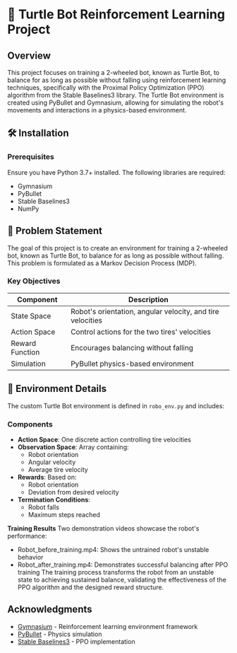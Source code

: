 # 🤖 Turtle Bot Reinforcement Learning Project

## Overview
This project focuses on training a 2-wheeled bot, known as Turtle Bot, to balance for as long as possible without falling using reinforcement learning techniques, specifically with the Proximal Policy Optimization (PPO) algorithm from the Stable Baselines3 library. The Turtle Bot environment is created using PyBullet and Gymnasium, allowing for simulating the robot's movements and interactions in a physics-based environment.

## 🛠️ Installation

### Prerequisites
Ensure you have Python 3.7+ installed. The following libraries are required:

- Gymnasium
- PyBullet
- Stable Baselines3
- NumPy


## 🎯 Problem Statement
The goal of this project is to create an environment for training a 2-wheeled bot, known as Turtle Bot, to balance for as long as possible without falling. This problem is formulated as a Markov Decision Process (MDP).

### Key Objectives

| Component | Description |
|-----------|-------------|
| State Space | Robot's orientation, angular velocity, and tire velocities |
| Action Space | Control actions for the two tires' velocities |
| Reward Function | Encourages balancing without falling |
| Simulation | PyBullet physics-based environment |

## 🔧 Environment Details
The custom Turtle Bot environment is defined in `robo_env.py` and includes:

### Components
- **Action Space**: One discrete action controlling tire velocities
- **Observation Space**: Array containing:
  - Robot orientation
  - Angular velocity
  - Average tire velocity
- **Rewards**: Based on:
  - Robot orientation
  - Deviation from desired velocity
- **Termination Conditions**:
  - Robot falls
  - Maximum steps reached

**Training Results**
Two demonstration videos showcase the robot's performance:
  - Robot_before_training.mp4: Shows the untrained robot's unstable behavior
  - Robot_after_training.mp4: Demonstrates successful balancing after PPO training
The training process transforms the robot from an unstable state to achieving sustained balance, validating the effectiveness of the PPO algorithm and the designed reward structure.

## Acknowledgments
- [Gymnasium](https://gymnasium.farama.org/) - Reinforcement learning environment framework
- [PyBullet](https://pybullet.org/) - Physics simulation
- [Stable Baselines3](https://stable-baselines3.readthedocs.io/) - PPO implementation


